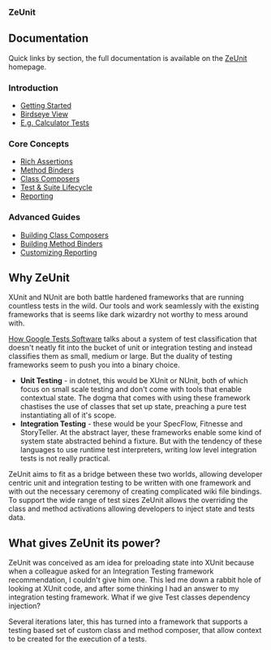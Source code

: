 ### ZeUnit 

## Documentation

Quick links by section, the full documentation is available on the [ZeUnit](https://zeunit.org) homepage. 
   
### Introduction
    
- [Getting Started](https://zeunit.org/)      
- [Birdseye View](https://zeunit.org/docs/birdseye-view/)
- [E.g. Calculator Tests](https://zeunit.org/docs/example-calculator-tests/)
    
### Core Concepts

- [Rich Assertions](https://zeunit.org/docs/rich-assertions/)
- [Method Binders](https://zeunit.org/docs/core-method-binders/)
- [Class Composers](https://zeunit.org/docs/core-class-composers/)
- [Test & Suite Lifecycle](https://zeunit.org/docs/test-suite-lifecycle/)
- [Reporting](https://zeunit.org/docs/core-reporting/)

### Advanced Guides
    
- [Building Class Composers](https://zeunit.org/docs/building-class-composers/)
- [Building Method Binders](https://zeunit.org/docs/building-method-binders/)
- [Customizing Reporting](https://zeunit.org/docs/customizing-reporting/)

## Why ZeUnit
XUnit and NUnit are both battle hardened frameworks that are running countless tests in the wild.  Our tools and work seamlessly with the existing frameworks that is seems like dark wizardry not worthy to mess around with.  

[How Google Tests Software](https://amzn.to/3G4e4V4) talks about a system of test classification that doesn't neatly fit into the bucket of unit or integration testing and instead classifies them as small, medium or large.  But the duality of testing frameworks seem to push you into a binary choice. 

* **Unit Testing** - in dotnet, this would be XUnit or NUnit, both of which focus on small scale testing and don't come with tools that enable contextual state.  The dogma that comes with using these framework chastises the use of classes that set up state, preaching a pure test instantiating all of it's scope.
* **Integration Testing** - these would be your SpecFlow, Fitnesse and StoryTeller.  At the abstract layer, these frameworks enable some kind of system state abstracted behind a fixture.  But with the tendency of these languages to use runtime test interpreters, writing low level integration tests is not really practical.

ZeUnit aims to fit as a bridge between these two worlds, allowing developer centric unit and integration testing to be written with one framework and with out the necessary ceremony of creating complicated wiki file bindings.  To support the wide range of test sizes ZeUnit allows the overriding the class and method activations allowing developers to inject state and tests data. 

## What gives ZeUnit its power?

ZeUnit was conceived as am idea for preloading state into XUnit because when a colleague asked for an Integration Testing framework recommendation, I couldn't give him one.  This led me down a rabbit hole of looking at XUnit code, and after some thinking I had an answer to my integration testing framework.  What if we give Test classes dependency injection?

Several iterations later, this has turned into a framework that supports a testing based set of custom class and method composer, that allow context to be created for the execution of a tests.

